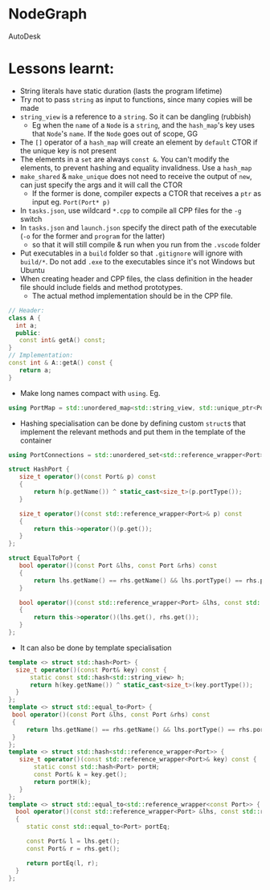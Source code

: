# NodeGraph
AutoDesk

# Lessons learnt:
- String literals have static duration (lasts the program lifetime)
- Try not to pass `string` as input to functions, since many copies will be made
- `string_view` is a reference to a `string`. So it can be dangling (rubbish)
  - Eg when the `name` of a `Node` is a `string`, and the `hash_map`'s key uses that `Node`'s `name`. If the `Node` goes out of scope, GG
- The `[]` operator of a `hash_map` will create an element by `default` CTOR if the unique key is not present
- The elements in a `set` are always `const &`. You can't modify the elements, to prevent hashing and equality invalidness. Use a `hash_map`
- `make_shared` & `make_unique` does not need to receive the output of `new`, can just specify the args and it will call the CTOR
  - If the former is done, compiler expects a CTOR that receives a `ptr` as input eg. `Port(Port* p)`
- In `tasks.json`, use wildcard `*.cpp` to compile all CPP files for the `-g` switch
- In `tasks.json` and `launch.json` specify the direct path of the executable (`-o` for the former and `program` for the latter)
  - so that it will still compile & run when you run from the `.vscode` folder
- Put executables in a `build` folder so that `.gitignore` will ignore with `build/*`. Do not add `.exe` to the executables since it's not Windows but Ubuntu
- When creating header and CPP files, the class definition in the header file should include fields and method prototypes.
  - The actual method implementation should be in the CPP file.
 ```cpp
 // Header:
 class A {
   int a;
   public:
    const int& getA() const;
 }
 // Implementation:
 const int & A::getA() const {
    return a;
 }
 ```
 - Make long names compact with `using`. Eg. 
 ```cpp
 using PortMap = std::unordered_map<std::string_view, std::unique_ptr<Port>>;
 ```
 - Hashing specialisation can be done by defining custom `struct`s that implement the relevant methods and put them in the template of the container
 ```cpp
 using PortConnections = std::unordered_set<std::reference_wrapper<Port>, HashPort, EqualToPort>;
 
 struct HashPort {
    size_t operator()(const Port& p) const
    {
        return h(p.getName()) ^ static_cast<size_t>(p.portType());
    }

    size_t operator()(const std::reference_wrapper<Port>& p) const
    {   
        return this->operator()(p.get());
    }
};

struct EqualToPort {
    bool operator()(const Port &lhs, const Port &rhs) const 
    {
        return lhs.getName() == rhs.getName() && lhs.portType() == rhs.portType();
    }

    bool operator()(const std::reference_wrapper<Port> &lhs, const std::reference_wrapper<Port> &rhs) const 
    {
        return this->operator()(lhs.get(), rhs.get());
    }
};
 ```
 - It can also be done by template specialisation
 ```cpp
template <> struct std::hash<Port> {
   size_t operator()(const Port& key) const {
       static const std::hash<std::string_view> h;
       return h(key.getName()) ^ static_cast<size_t>(key.portType());
   }
};
template <> struct std::equal_to<Port> {
  bool operator()(const Port &lhs, const Port &rhs) const 
  {
      return lhs.getName() == rhs.getName() && lhs.portType() == rhs.portType();
  }
};
template <> struct std::hash<std::reference_wrapper<Port>> {
    size_t operator()(const std::reference_wrapper<Port>& key) const {
        static const std::hash<Port> portH; 
        const Port& k = key.get();
        return portH(k);
    }
};
template <> struct std::equal_to<std::reference_wrapper<const Port>> {
   bool operator()(const std::reference_wrapper<Port> &lhs, const std::reference_wrapper<Port> &rhs) const 
   {
      static const std::equal_to<Port> portEq; 

      const Port& l = lhs.get();
      const Port& r = rhs.get();

      return portEq(l, r);
   }
};
 ```
